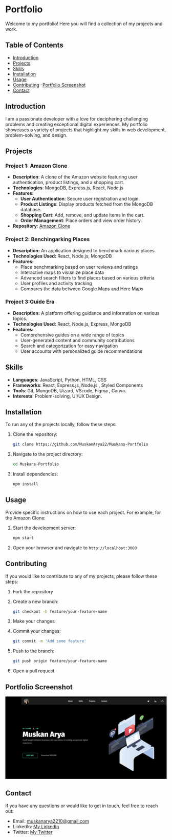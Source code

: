 
# Portfolio

Welcome to my portfolio! Here you will find a collection of my projects and work.

## Table of Contents
- [Introduction](#introduction)
- [Projects](#projects)
- [Skills](#skills)
- [Installation](#installation)
- [Usage](#usage)
- [Contributing](#contributing)
-[Portfolio Screenshot](#Portfolioscreenshot)
- [Contact](#contact)


## Introduction

I am a passionate developer with a love for deciphering challenging problems and creating exceptional digital experiences. My portfolio showcases a variety of projects that highlight my skills in web development, problem-solving, and design. 

## Projects

### Project 1: Amazon Clone
- **Description**: A clone of the Amazon website featuring user authentication, product listings, and a shopping cart.
- **Technologies**: MongoDB, Express.js, React, Node.js
- **Features**:
  - **User Authentication**: Secure user registration and login.
  - **Product Listings**: Display products fetched from the MongoDB database.
  - **Shopping Cart**: Add, remove, and update items in the cart.
  - **Order Management**: Place orders and view order history.
- **Repository**: [Amazon Clone](link-to-repo)

### Project 2: Benchingarking Places

- **Description:** An application designed to benchmark various places.
- **Technologies Used:** React, Node.js, MongoDB
- **Features:**
  - Place benchmarking based on user reviews and ratings
  - Interactive maps to visualize place data
  - Advanced search filters to find places based on various criteria
  - User profiles and activity tracking
  - Compares the data between Google Maps and Here Maps

### Project 3:Guide Era

- **Description:** A platform offering guidance and information on various topics.
- **Technologies Used:** React, Node.js, Express, MongoDB
- **Features:**
  - Comprehensive guides on a wide range of topics
  - User-generated content and community contributions
  - Search and categorization for easy navigation
  - User accounts with personalized guide recommendations

## Skills

- **Languages**: JavaScript, Python, HTML, CSS
- **Frameworks**: React, Express.js, Node.js , Styled Components
- **Tools**: Git, MongoDB, Uizard, VScode, Figma , Canva.
- **Interests**: Problem-solving, UI/UX Design.

## Installation

To run any of the projects locally, follow these steps:

1. Clone the repository:
   ```bash
   git clone https://github.com/MuskanArya22/Muskans-Portfolio
   ```

2. Navigate to the project directory:
   ```bash
   cd Muskans-Portfolio
   ```

3. Install dependencies:
   ```bash
   npm install
   ```

## Usage

Provide specific instructions on how to use each project. For example, for the Amazon Clone:

1. Start the development server:
   ```bash
   npm start
   ```

2. Open your browser and navigate to `http://localhost:3000`

## Contributing

If you would like to contribute to any of my projects, please follow these steps:

1. Fork the repository
2. Create a new branch:
   ```bash
   git checkout -b feature/your-feature-name
   ```

3. Make your changes
4. Commit your changes:
   ```bash
   git commit -m 'Add some feature'
   ```

5. Push to the branch:
   ```bash
   git push origin feature/your-feature-name
   ```

6. Open a pull request

## Portfolio Screenshot

![Portfolio Screenshot](dist\assets\Screenshot.png)

## Contact

If you have any questions or would like to get in touch, feel free to reach out:

- Email: muskanarya2210@gmail.com
- LinkedIn: [My LinkedIn](https://www.linkedin.com/in/muskan-arya-2210arya/)
- Twitter: [My Twitter](https://x.com/MuskanA82333319)


